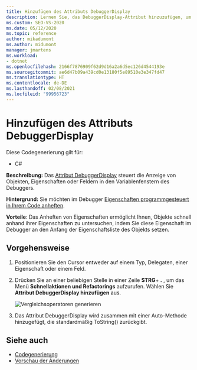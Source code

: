```yaml
---
title: Hinzufügen des Attributs DebuggerDisplay
description: Lernen Sie, das DebuggerDisplay-Attribut hinzuzufügen, um zu steuern, wie im Debuggervariablenfenster ein Objekt, eine Eigenschaft oder ein Feld angezeigt wird.
ms.custom: SEO-VS-2020
ms.date: 05/12/2020
ms.topic: reference
author: mikadumont
ms.author: midumont
manager: jmartens
ms.workload:
- dotnet
ms.openlocfilehash: 2166f7876909f62d9d16a2a6d5ec126d4544193e
ms.sourcegitcommit: ae6d47b09a439cd0e13180f5e89510e3e347fd47
ms.translationtype: HT
ms.contentlocale: de-DE
ms.lasthandoff: 02/08/2021
ms.locfileid: "99956723"
---
```

# <a name="add-debuggerdisplay-attribute"></a>Hinzufügen des Attributs DebuggerDisplay

Diese Codegenerierung gilt für:

- C#

**Beschreibung:** Das [Attribut DebuggerDisplay](../../debugger/using-the-debuggerdisplay-attribute.md) steuert die Anzeige von Objekten, Eigenschaften oder Feldern in den Variablenfenstern des Debuggers.

**Hintergrund:** Sie möchten im Debugger [Eigenschaften programmgesteuert in Ihrem Code anheften](../../debugger/view-data-values-in-data-tips-in-the-code-editor.md#pin-properties-in-datatips).

**Vorteile**: Das Anheften von Eigenschaften ermöglicht Ihnen, Objekte schnell anhand ihrer Eigenschaften zu untersuchen, indem Sie diese Eigenschaft im Debugger an den Anfang der Eigenschaftsliste des Objekts setzen. 

## <a name="how-to"></a>Vorgehensweise

1. Positionieren Sie den Cursor entweder auf einem Typ, Delegaten, einer Eigenschaft oder einem Feld. 

2. Drücken Sie an einer beliebigen Stelle in einer Zeile **STRG**+ **.** , um das Menü **Schnellaktionen und Refactorings** aufzurufen. Wählen Sie **Attribut DebuggerDisplay hinzufügen** aus.

    ![Vergleichsoperatoren generieren](media/add-debugger-display-attribute.png)

3. Das Attribut DebuggerDisplay wird zusammen mit einer Auto-Methode hinzugefügt, die standardmäßig ToString() zurückgibt. 

## <a name="see-also"></a>Siehe auch

- [Codegenerierung](../code-generation-in-visual-studio.md)
- [Vorschau der Änderungen](../../ide/preview-changes.md)